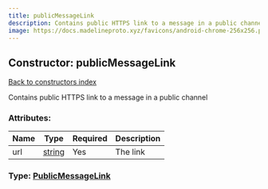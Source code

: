 ```yaml
---
title: publicMessageLink
description: Contains public HTTPS link to a message in a public channel
image: https://docs.madelineproto.xyz/favicons/android-chrome-256x256.png
---
```

## Constructor: publicMessageLink  
[Back to constructors index](index.md)



Contains public HTTPS link to a message in a public channel

### Attributes:

| Name     |    Type       | Required | Description |
|----------|---------------|----------|-------------|
|url|[string](../types/string.md) | Yes|The link|



### Type: [PublicMessageLink](../types/PublicMessageLink.md)


